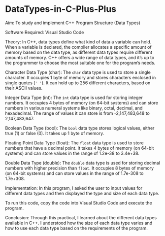 # DataTypes-in-C-Plus-Plus

Aim: To study and implement C++ Program Structure (Data Types)

Software Required: Visual Studio Code

Theory:
In C++, data types define what kind of data a variable can hold. When a variable is declared, the compiler allocates a specific amount of memory based on the data type, as different data types require different amounts of memory. C++ offers a wide range of data types, and it’s up to the programmer to choose the most suitable one for the program’s needs.

Character Data Type (char): The `char` data type is used to store a single character. It occupies 1 byte of memory and stores characters enclosed in single quotes (`' '`). It can hold up to 256 different characters, based on their ASCII values.

Integer Data Type (int): The `int` data type is used for storing integer numbers. It occupies 4 bytes of memory (on 64-bit systems) and can store numbers in various numeral systems like binary, octal, decimal, and hexadecimal. The range of values it can store is from -2,147,483,648 to 2,147,483,647.

Boolean Data Type (bool): The `bool` data type stores logical values, either true (1) or false (0). It takes up 1 byte of memory.

Floating Point Data Type (float): The `float` data type is used to store numbers that have a decimal point. It takes 4 bytes of memory (on 64-bit systems) and can store values in the range of 1.2e-38 to 3.4e+38.

Double Data Type (double): The `double` data type is used for storing decimal numbers with higher precision than `float`. It occupies 8 bytes of memory (on 64-bit systems) and can store values in the range of 1.7e-308 to 1.7e+308.

Implementation:
In this program, I asked the user to input values for different data types and then displayed the type and size of each data type.

To run this code, copy the code into Visual Studio Code and execute the program.

Conclusion:
Through this practical, I learned about the different data types available in C++. I understood how the size of each data type varies and how to use each data type based on the requirements of the program.
